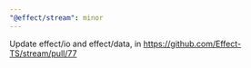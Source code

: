 ```yaml
---
"@effect/stream": minor
---
```


Update effect/io and effect/data, in https://github.com/Effect-TS/stream/pull/77
